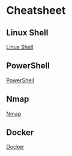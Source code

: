 # Cheatsheet

## Linux Shell
[Linux Shell](linux_sh.md)

## PowerShell
[PowerShell](powershell.md)

## Nmap
[Nmap](nmap.md)

## Docker
[Docker](docker.md)
